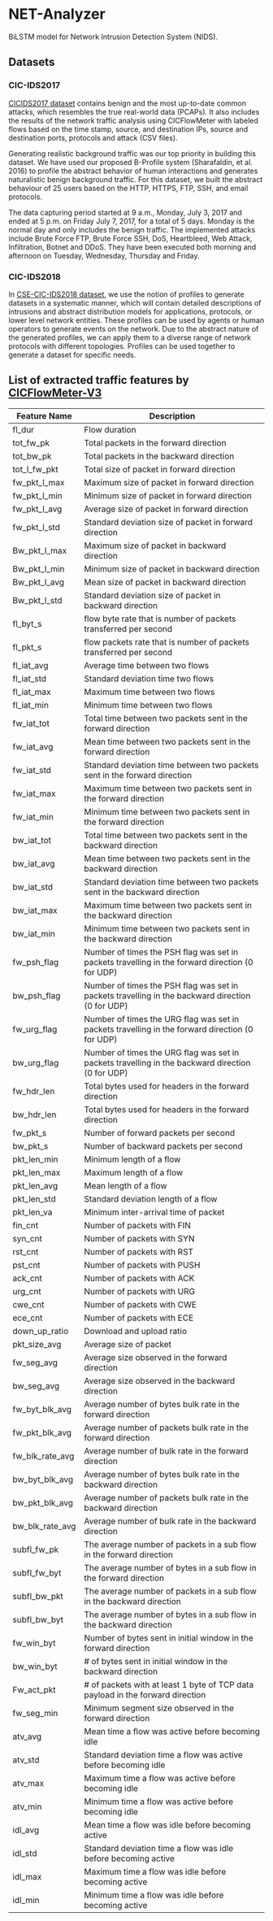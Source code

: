 # NET-Analyzer

BiLSTM model for Network Intrusion Detection System (NIDS).

## Datasets

### CIC-IDS2017

[CICIDS2017 dataset](https://www.unb.ca/cic/datasets/ids-2017.html) contains benign and the most up-to-date common attacks, which resembles the true real-world data (PCAPs). It also includes the results of the network traffic analysis using CICFlowMeter with labeled flows based on the time stamp, source, and destination IPs, source and destination ports, protocols and attack (CSV files).

Generating realistic background traffic was our top priority in building this dataset. We have used our proposed B-Profile system (Sharafaldin, et al. 2016) to profile the abstract behavior of human interactions and generates naturalistic benign background traffic. For this dataset, we built the abstract behaviour of 25 users based on the HTTP, HTTPS, FTP, SSH, and email protocols.

The data capturing period started at 9 a.m., Monday, July 3, 2017 and ended at 5 p.m. on Friday July 7, 2017, for a total of 5 days. Monday is the normal day and only includes the benign traffic. The implemented attacks include Brute Force FTP, Brute Force SSH, DoS, Heartbleed, Web Attack, Infiltration, Botnet and DDoS. They have been executed both morning and afternoon on Tuesday, Wednesday, Thursday and Friday.

### CIC-IDS2018

In [CSE-CIC-IDS2018 dataset](https://www.unb.ca/cic/datasets/ids-2018.html), we use the notion of profiles to generate datasets in a systematic manner, which will contain detailed descriptions of intrusions and abstract distribution models for applications, protocols, or lower level network entities. These profiles can be used by agents or human operators to generate events on the network. Due to the abstract nature of the generated profiles, we can apply them to a diverse range of network protocols with different topologies. Profiles can be used together to generate a dataset for specific needs.

##  List of extracted traffic features by [CICFlowMeter-V3](https://www.unb.ca/cic/research/applications.html#CICFlowMeter)

|Feature Name|Description|
|-|-|
|fl_dur|Flow duration|
|tot_fw_pk|Total packets in the forward direction|
|tot_bw_pk|Total packets in the backward direction|
|tot_l_fw_pkt|Total size of packet in forward direction|
|fw_pkt_l_max|Maximum size of packet in forward direction|
|fw_pkt_l_min|Minimum size of packet in forward direction|
|fw_pkt_l_avg|Average size of packet in forward direction|
|fw_pkt_l_std|Standard deviation size of packet in forward direction|
|Bw_pkt_l_max|Maximum size of packet in backward direction|
|Bw_pkt_l_min|Minimum size of packet in backward direction|
|Bw_pkt_l_avg|Mean size of packet in backward direction|
|Bw_pkt_l_std|Standard deviation size of packet in backward direction|
|fl_byt_s|flow byte rate that is number of packets transferred per second|
|fl_pkt_s|flow packets rate that is number of packets transferred per second|
|fl_iat_avg|Average time between two flows|
|fl_iat_std|Standard deviation time two flows|
|fl_iat_max|Maximum time between two flows|
|fl_iat_min|Minimum time between two flows|
|fw_iat_tot|Total time between two packets sent in the forward direction|
|fw_iat_avg|Mean time between two packets sent in the forward direction|
|fw_iat_std|Standard deviation time between two packets sent in the forward direction|
|fw_iat_max|Maximum time between two packets sent in the forward direction|
|fw_iat_min|Minimum time between two packets sent in the forward direction|
|bw_iat_tot|Total time between two packets sent in the backward direction|
|bw_iat_avg|Mean time between two packets sent in the backward direction|
|bw_iat_std|Standard deviation time between two packets sent in the backward direction|
|bw_iat_max|Maximum time between two packets sent in the backward direction|
|bw_iat_min|Minimum time between two packets sent in the backward direction|
|fw_psh_flag|Number of times the PSH flag was set in packets travelling in the forward direction (0 for UDP)|
|bw_psh_flag|Number of times the PSH flag was set in packets travelling in the backward direction (0 for UDP)|
|fw_urg_flag|Number of times the URG flag was set in packets travelling in the forward direction (0 for UDP)|
|bw_urg_flag|Number of times the URG flag was set in packets travelling in the backward direction (0 for UDP)|
|fw_hdr_len|Total bytes used for headers in the forward direction|
|bw_hdr_len|Total bytes used for headers in the forward direction|
|fw_pkt_s|Number of forward packets per second|
|bw_pkt_s|Number of backward packets per second|
|pkt_len_min|Minimum length of a flow|
|pkt_len_max|Maximum length of a flow|
|pkt_len_avg|Mean length of a flow|
|pkt_len_std|Standard deviation length of a flow|
|pkt_len_va|Minimum inter-arrival time of packet|
|fin_cnt|Number of packets with FIN|
|syn_cnt|Number of packets with SYN|
|rst_cnt|Number of packets with RST|
|pst_cnt|Number of packets with PUSH|
|ack_cnt|Number of packets with ACK|
|urg_cnt|Number of packets with URG|
|cwe_cnt|Number of packets with CWE|
|ece_cnt|Number of packets with ECE|
|down_up_ratio|	Download and upload ratio|
|pkt_size_avg|Average size of packet|
|fw_seg_avg|Average size observed in the forward direction|
|bw_seg_avg|Average size observed in the backward direction|
|fw_byt_blk_avg|Average number of bytes bulk rate in the forward direction|
|fw_pkt_blk_avg|Average number of packets bulk rate in the forward direction|
|fw_blk_rate_avg|Average number of bulk rate in the forward direction|
|bw_byt_blk_avg|Average number of bytes bulk rate in the backward direction|
|bw_pkt_blk_avg|Average number of packets bulk rate in the backward direction|
|bw_blk_rate_avg|Average number of bulk rate in the backward direction|
|subfl_fw_pk|The average number of packets in a sub flow in the forward direction|
|subfl_fw_byt|The average number of bytes in a sub flow in the forward direction|
|subfl_bw_pkt|The average number of packets in a sub flow in the backward direction|
|subfl_bw_byt|The average number of bytes in a sub flow in the backward direction|
|fw_win_byt|Number of bytes sent in initial window in the forward direction|
|bw_win_byt|# of bytes sent in initial window in the backward direction|
|Fw_act_pkt|# of packets with at least 1 byte of TCP data payload in the forward direction|
|fw_seg_min|Minimum segment size observed in the forward direction|
|atv_avg|Mean time a flow was active before becoming idle|
|atv_std|Standard deviation time a flow was active before becoming idle|
|atv_max|Maximum time a flow was active before becoming idle|
|atv_min|Minimum time a flow was active before becoming idle|
|idl_avg|Mean time a flow was idle before becoming active|
|idl_std|Standard deviation time a flow was idle before becoming active|
|idl_max|Maximum time a flow was idle before becoming active|
|idl_min|Minimum time a flow was idle before becoming active|
